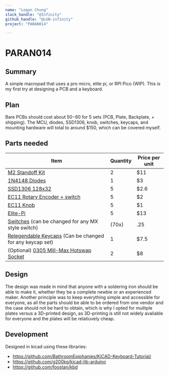 ```yaml
---
name: "Logan Chung"
slack_handle: "@Infinity"
github_handle: "@LGN-infinity"
project: "PARAN014"

---
```


# PARAN014
## Summary
A simple macropad that uses a pro micro, elite pi, or RPI Pico (WIP). This is my first try at designing a PCB and a keyboard. 

## Plan
Bare PCBs should cost about $50-$60 for 5 sets (PCB, Plate, Backplate, + shipping). The MCU, diodes, SSD1306, knob, switches, keycaps, and mounting hardware will total to around $150, which can be covered myself. 

## Parts needed 
| Item  | Quantity | Price per unit |
| ------------- | ------------- | ------------- |
| [M2 Standoff Kit](https://www.amazon.com/dp/B07B9X1KY6/) | 2 | $11 |
| [1N4148 Diodes](https://keeb.io/products/1n4148-diodes) | 1 | $3 |
| [SSD1306 128x32](https://www.aliexpress.us/item/2251832693387998.html) | 5 | $2.6 |
| [EC11 Rotary Encoder + switch](https://keeb.io/collections/diy-parts/products/rotary-encoder-ec11) | 5 | $2 |
| [EC11 Knob](https://keeb.io/collections/diy-parts/products/rotary-encoder-knob-ec11) | 5 | $1 |
| [Elite-Pi](https://keeb.io/collections/diy-parts/products/elite-pi-usb-c-pro-micro-replacement-rp2040) | 5 | $13 |
| [Switches](https://kineticlabs.com/switches/jwk/jwick-t1-tactile-switches) (can be changed for any MX style switch) | (70x) | .25 |
| [Relegendable Keycaps](https://www.amazon.com/dp/B01M023NFK/) (Can be changed for any keycap set) | 1 | $7.5 |
| (Optional) [0305 Mill-Max Hotswap Socket](https://keeb.io/collections/diy-parts/products/mill-max-hotswap-sockets?variant=32377167511646) | 2 | $8 |

## Design
The design was made in mind that anyone with a soldering iron should be able to make it, whether they be a complete newbie or an experienced maker. Another principle was to keep everything simple and accessible for everyone, as all the parts should be able to be ordered from one vendor and the case should not be hard to obtain, which is why I opted for mulitple plates versus a 3D-printed design, as 3D-printing is still not widely avaliable for everyone and the plates will be relatiuvely cheap.

## Development
Designed in kicad using these libraries:
+ https://github.com/BathroomEpiphanies/KiCAD-Keyboard-Tutorial/
+ https://github.com/g200kg/kicad-lib-arduino
+ https://github.com/foostan/kbd
